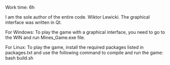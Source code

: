 Work time: 6h

I am the sole author of the entire code. Wiktor Lewicki.
The graphical interface was written in Qt.

For Windows: To play the game with a graphical interface, you need to go to the WIN and run Mines_Game.exe file.

For Linux: To play the game, install the required packages listed in packages.txt and use the following command to compile and run the game: bash build.sh
